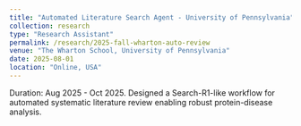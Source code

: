 ```yaml
---
title: "Automated Literature Search Agent - University of Pennsylvania"
collection: research
type: "Research Assistant"
permalink: /research/2025-fall-wharton-auto-review
venue: "The Wharton School, University of Pennsylvania"
date: 2025-08-01
location: "Online, USA"
---
```

Duration: Aug 2025 - Oct 2025. 
Designed a Search-R1-like workflow for automated systematic literature review enabling robust protein-disease analysis.